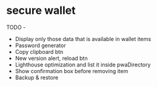 # secure wallet

TODO -

- Display only those data that is available in wallet items
- Password generator
- Copy clipboard btn
- New version alert, reload btn
- Lighthouse optimization and list it inside pwaDirectory
- Show confirmation box before removing item
- Backup & restore
